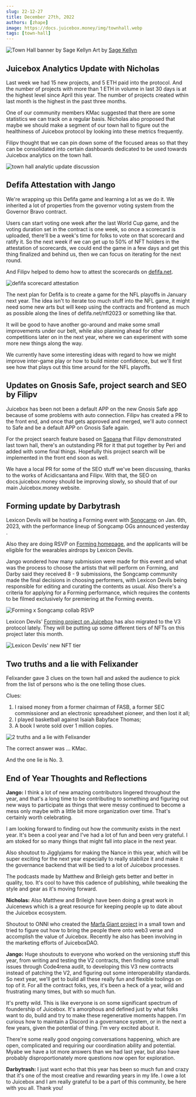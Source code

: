 ```yaml
---
slug: 22-12-27
title: December 27th, 2022
authors: [zhape]
image: https://docs.juicebox.money/img/townhall.webp
tags: [town-hall]
---
```


![Town Hall banner by Sage Kellyn](/img/townhall.webp) 
Art by [Sage Kellyn](https://twitter.com/SageKellyn)

## Juicebox Analytics Update with Nicholas

Last week we had 15 new projects, and 5 ETH paid into the protocol. And the number of projects with more than 1 ETH in volume in last 30 days is at the highest level since April this year. The number of projects created wthin last month is the highest in the past three months.

One of our community members KMac suggested that there are some statistics we can track on a regular basis. Nicholas also proposed that maybe we should make a segment of our town hall to figure out the healthiness of Juicebox protocol by looking into these metrics frequently.

Filipv thought that we can pin down some of the focused areas so that they can be consolidated into certain dashboards dedicated to be used towards Juicebox analytics on the town hall.

![town hall analytic update discussion](analytics_suggestion.webp)

## Defifa Attestation with Jango

We're wrapping up this Defifa game and learning a lot as we do it. We inherited a lot of properties from the governor voting system from the Governor Bravo contract.

Users can start voting one week after the last World Cup game, and the voting duration set in the contract is one week, so once a scorecard is uploaded, there'll be a week's time for folks to vote on that scorecard and ratify it. So the next week if we can get up to 50% of NFT holders in the attestation of scorecards, we could end the game in a few days and get this thing finalized and behind us, then we can focus on iterating for the next round.

And Filipv helped to demo how to attest the scorecards on [defifa.net](https://defifa.net).

![defifa scorecard attestation](defifa_attestation.webp)

The next plan for Defifa is to create a game for the NFL playoffs in January next year. The idea isn't to iterate too much stuff into the NFL game, it might need some new arts but will keep using the contracts and frontend as much as possible along the lines of defifa.net/nfl2023 or something like that.

It will be good to have another go-around and make some small improvements under our belt, while also planning ahead for other competitions later on in the next year, where we can experiment with some more new things along the way.

We currently have some interesting ideas with regard to how we might improve inter-game play or how to build minter confidence, but we'll first see how that plays out this time around for the NFL playoffs.

## Updates on Gnosis Safe, project search and SEO by Filipv

Juicebox has been not been a default APP on the new Gnosis Safe app because of some problems with auto connection. Filipv has created a PR to the front end, and once that gets approved and merged, we'll auto connect to Safe and be a default APP on Gnosis Safe again.

For the project search feature based on [Sapana](https://sapana.io) that Filipv demonstrated last town hall, there's an outstanding PR for it that put together by Peri and added with some final things. Hopefully this project search will be implemented in the front end soon as well.

We have a local PR for some of the SEO stuff we've been discussing, thanks to the works of Acidicsantana and Filipv. With that, the SEO on docs.juicebox.money should be improving slowly, so should that of our main Juicebox.money website.

## Forming update by Darbytrash

Lexicon Devils will be hosting a Forming event with [Songcamp](https://twitter.com/songcamp_) on Jan. 6th, 2023, with the performance lineup of Songcamp OGs announced yesterday .

Also they are doing RSVP on [Forming homepage](https://forming.lexicondevils.xyz/), and the applicants will be eligible for the wearables airdrops by Lexicon Devils.

Jango wondered how many submission were made for this event and what was the process to choose the artists that will perform on Forming, and Darby said they received 8 - 9 submissions,  the Songcamp community made the final decisions in choosing performers, with Lexicon Devils being responsible for editing and curating the contents as usual.  Also there's a criteria for applying for a Forming performance, which requires the contents to be filmed exclusively for premiering at the Forming events.

![Forming x Songcamp collab RSVP](forming_songcamp.webp)

Lexicon Devils' [Forming project on Juicebox](https://juicebox.money/@forming) has also migrated to the V3 protocol lately. They will be putting up some different tiers of NFTs on this project later this month.

![Lexicon Devils' new NFT tier](Lexicon_NFT.webp)

## Two truths and a lie with Felixander

Felixander gave 3 clues on the town hall and asked the audience to pick from the list of persons who is the one telling those clues.

Clues:

1. I raised money from a former chairman of FASB, a former SEC commissioner and an electronic spreadsheet pioneer, and then lost it all;
2. I played basketball against Isaiah Babyface Thomas;
3. A book I wrote sold over 1 million copies.

![2 truths and a lie with Felixander](felixander_contest.webp)

The correct answer was ... KMac.

And the one lie is No. 3.

## End of Year Thoughts and Reflections

**Jango:**
I think a lot of new amazing contributors lingered throughout the year, and that's a long time to be contributing to something and figuring out new ways to participate as things that were messy continued to become a mess only maybe with a little bit more organization over time. That's certainly worth celebrating. 

I am looking forward to finding out how the community exists in the  next year. It's been a cool year and I've had a lot of fun and been very grateful. I am stoked for so many things that might fall into place in the next year.

Also shoutout to Jigglyjams for making the Nance in this year, which will be super exciting for the next year especially to really stabilize it and make it the governance backend that will be tied to a lot of Juicebox processes. 

The podcasts made by Matthew and Brileigh gets better and better in quality, too. It's cool to have this cadence of publishing, while tweaking the style and gear as it's moving forward. 

**Nicholas:**
Also Matthew and Brileigh have been doing a great work in Juicenews which is a great resource for keeping people up to date about the Juicebox ecosystem.

Shoutout to ONNI who created the [Marfa Giant project](https://juicebox.money/@marfagiant) in a small town and tried to figure out how to bring the people there onto web3 verse and accomplish the value of Juicebox. Recently he also has been involving in the marketing efforts of JuiceboxDAO.

**Jango:**
Huge shoutouts to everyone who worked on the versioning stuff this year, from writing and testing the V2 contracts, then finding some small issues through Code4rena audit, to developing this V3 new contracts instead of patching the V2, and figuring out some interoperability standards. So next year, we'll get to build all these really fun and flexible toolings on top of it. For all the contract folks, yes, it's been a heck of a year, wild and frustrating many times, but with so much fun.

It's pretty wild. This is like everyone is on some significant spectrum of foundership of Juicebox. It's amorphous and defined just by what folks want to do, build and try to make these regenerative moments happen. I'm curious how to maintain a Discord in a governance system, or in the next a few years, given the potential of thing. I'm very excited about it.

There're some really good ongoing conversations happening, which are open, complicated and requiring our coordination ability and potential. Myabe we have a lot more answers than we had last year, but also have probably disproportionately more questions now open for exploration.

**Darbytrash:**
I just want echo that this year has been so much fun and crazy that it's one of the most creative and rewarding years in my life. I owe a lot to Juicebox and I am really grateful to be a part of this community, be here with you all. Thank you!









